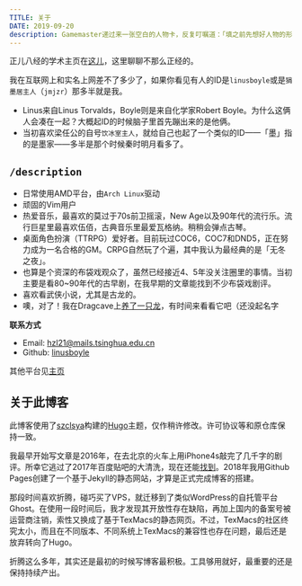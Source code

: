 ```yaml
---
TITLE: 关于
DATE: 2019-09-20
description: Gamemaster递过来一张空白的人物卡，反复叮嘱道：「填之前先想好人物的形象，然后讲给我听听」
---
```


正儿八经的学术主页在[这儿](https://linusboyle.cn)，这里聊聊不那么正经的。

我在互联网上和实名上网差不了多少了，如果你看见有人的ID是`linusboyle`或是`狷墨居主人`（`jmjzr`）那多半就是我。

- Linus来自Linus Torvalds，Boyle则是来自化学家Robert Boyle。为什么这俩人会凑在一起？大概起ID的时候脑子里首先蹦出来的是他俩。
- 当初喜欢梁任公的自号`饮冰室主人`，就给自己也起了一个类似的ID——「墨」指的是墨家——多半是那个时候秦时明月看多了。

## `/description`

+ 日常使用AMD平台，由`Arch Linux`驱动
+ 顽固的Vim用户
+ 热爱音乐，最喜欢的莫过于70s前卫摇滚，New Age以及90年代的流行乐。流行巨星里最喜欢伍佰，古典音乐里最爱瓦格纳。稍稍会弹点古琴。
+ 桌面角色扮演（TTRPG）爱好者。目前玩过COC6，COC7和DND5，正在努力成为一名合格的GM。CRPG自然玩了个遍，其中我认为最经典的是「无冬之夜」。
+ 也算是个资深的布袋戏观众了，虽然已经接近4、5年没关注圈里的事情。当初主要是看80~90年代的古早剧，在我早期的文章能找到不少布袋戏剧评。
+ 喜欢看武侠小说，尤其是古龙的。
+ 噢，对了！我在Dragcave上[养了一只龙](https://dragcave.net/view/zmedC)，有时间来看看它吧（还没起名字

**联系方式**
+ Email: hzl21@mails.tsinghua.edu.cn
+ Github: [linusboyle](https://github.com/linusboyle)

其他平台见[主页](https://linusboyle.cn)

## 关于此博客

此博客使用了[szclsya](https://github.com/szclsya)构建的[Hugo](https://gohugo.io/)主题，仅作稍许修改。许可协议等和原仓库保持一致。

我最早开始写文章是2016年，在去北京的火车上用iPhone4s敲完了几千字的剧评。所幸它逃过了2017年百度贴吧的大清洗，现在还能[找到](https://c.tieba.baidu.com/p/4712752943)。2018年我用Github Pages创建了一个基于Jekyll的静态网站，才算是正式完成博客的搭建。

那段时间喜欢折腾，碰巧买了VPS，就迁移到了类似WordPress的自托管平台Ghost。在使用一段时间后，我才发现其开放性存在缺陷，再加上国内的备案号被运营商注销，索性又换成了基于TexMacs的静态网页。不过，TexMacs的社区终究太小，而且在不同版本、不同系统上TexMacs的兼容性也存在问题，最后还是放弃转向了Hugo。

折腾这么多年，其实还是最初的时候写博客最积极。工具够用就好，最重要的还是保持持续产出。
